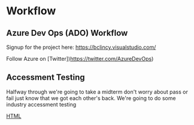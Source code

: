 # Workflow

## Azure Dev Ops (ADO) Workflow

Signup for the project here: https://bclincy.visualstudio.com/

Follow Azure on [Twitter])https://twitter.com/AzureDevOps)

## Accessment Testing

Halfway through we're going to take a midterm don't worry about pass or fail just
know that we got each other's back. We're going to do some industry accessment testing

[HTML](https://www.w3schools.com/html/html_quiz.asp)

